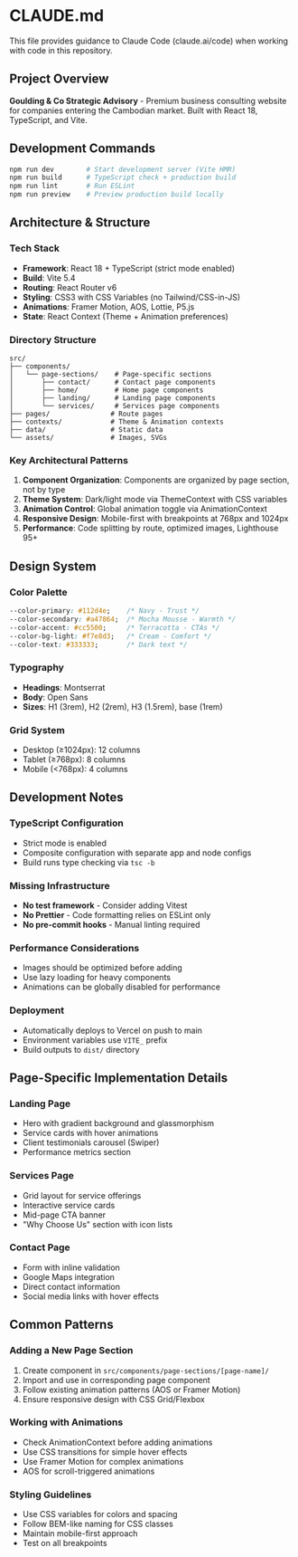 # CLAUDE.md

This file provides guidance to Claude Code (claude.ai/code) when working with code in this repository.

## Project Overview

**Goulding & Co Strategic Advisory** - Premium business consulting website for companies entering the Cambodian market. Built with React 18, TypeScript, and Vite.

## Development Commands

```bash
npm run dev        # Start development server (Vite HMR)
npm run build      # TypeScript check + production build
npm run lint       # Run ESLint
npm run preview    # Preview production build locally
```

## Architecture & Structure

### Tech Stack
- **Framework**: React 18 + TypeScript (strict mode enabled)
- **Build**: Vite 5.4
- **Routing**: React Router v6
- **Styling**: CSS3 with CSS Variables (no Tailwind/CSS-in-JS)
- **Animations**: Framer Motion, AOS, Lottie, P5.js
- **State**: React Context (Theme + Animation preferences)

### Directory Structure
```
src/
├── components/
│   └── page-sections/    # Page-specific sections
│       ├── contact/      # Contact page components
│       ├── home/         # Home page components
│       ├── landing/      # Landing page components
│       └── services/     # Services page components
├── pages/               # Route pages
├── contexts/            # Theme & Animation contexts
├── data/                # Static data
└── assets/              # Images, SVGs
```

### Key Architectural Patterns
1. **Component Organization**: Components are organized by page section, not by type
2. **Theme System**: Dark/light mode via ThemeContext with CSS variables
3. **Animation Control**: Global animation toggle via AnimationContext
4. **Responsive Design**: Mobile-first with breakpoints at 768px and 1024px
5. **Performance**: Code splitting by route, optimized images, Lighthouse 95+

## Design System

### Color Palette
```css
--color-primary: #112d4e;    /* Navy - Trust */
--color-secondary: #a47864;  /* Mocha Mousse - Warmth */
--color-accent: #cc5500;     /* Terracotta - CTAs */
--color-bg-light: #f7e8d3;   /* Cream - Comfort */
--color-text: #333333;       /* Dark text */
```

### Typography
- **Headings**: Montserrat
- **Body**: Open Sans
- **Sizes**: H1 (3rem), H2 (2rem), H3 (1.5rem), base (1rem)

### Grid System
- Desktop (≥1024px): 12 columns
- Tablet (≥768px): 8 columns  
- Mobile (<768px): 4 columns

## Development Notes

### TypeScript Configuration
- Strict mode is enabled
- Composite configuration with separate app and node configs
- Build runs type checking via `tsc -b`

### Missing Infrastructure
- **No test framework** - Consider adding Vitest
- **No Prettier** - Code formatting relies on ESLint only
- **No pre-commit hooks** - Manual linting required

### Performance Considerations
- Images should be optimized before adding
- Use lazy loading for heavy components
- Animations can be globally disabled for performance

### Deployment
- Automatically deploys to Vercel on push to main
- Environment variables use `VITE_` prefix
- Build outputs to `dist/` directory

## Page-Specific Implementation Details

### Landing Page
- Hero with gradient background and glassmorphism
- Service cards with hover animations
- Client testimonials carousel (Swiper)
- Performance metrics section

### Services Page
- Grid layout for service offerings
- Interactive service cards
- Mid-page CTA banner
- "Why Choose Us" section with icon lists

### Contact Page
- Form with inline validation
- Google Maps integration
- Direct contact information
- Social media links with hover effects

## Common Patterns

### Adding a New Page Section
1. Create component in `src/components/page-sections/[page-name]/`
2. Import and use in corresponding page component
3. Follow existing animation patterns (AOS or Framer Motion)
4. Ensure responsive design with CSS Grid/Flexbox

### Working with Animations
- Check AnimationContext before adding animations
- Use CSS transitions for simple hover effects
- Use Framer Motion for complex animations
- AOS for scroll-triggered animations

### Styling Guidelines
- Use CSS variables for colors and spacing
- Follow BEM-like naming for CSS classes
- Maintain mobile-first approach
- Test on all breakpoints